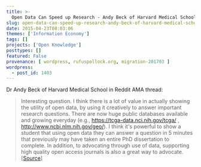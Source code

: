 ```yaml
---
title: >-
  Open Data Can Speed up Research - Andy Beck of Harvard Medical School
slug: open-data-can-speed-up-research-andy-beck-of-harvard-medical-school
date: 2015-04-23T08:03:06
themes: ['Information Economy']
tags: []
projects: ['Open Knowledge']
posttypes: []
featured: False
provenance: [ wordpress, rufuspollock.org, migration-201703 ]
wordpress:
  - post_id: 1403
---
```


Dr Andy Beck of Harvard Medical School in Reddit AMA thread: 

> Interesting question. I think there is a lot of value in actually showing the utility of open data, by using it creatively to answer important research questions. There are now huge public databases available and growing everyday (e.g., https://tcga-data.nci.nih.gov/tcga/ , http://www.ncbi.nlm.nih.gov/geo/). I think it's powerful to show a student that using open data they can answer a question in 5 minutes that previously may have taken an entire PhD dissertation to complete. In addition, to advocating through use of data, supporting high quality open access journals is also a great way to advocate. [[Source](http://www.reddit.com/r/science/comments/33gq1g/plos_science_wednesday_im_dr_andy_beck_open/cql08ya)]

